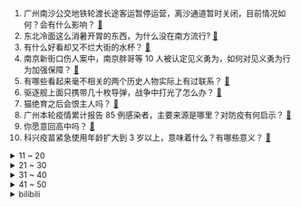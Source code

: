 1. 广州南沙公交地铁轮渡长途客运暂停运营，离沙通道暂时关闭，目前情况如何？会有什么影响？ [:link:](https://www.zhihu.com/question/463278387)
2. 东北冷面这么消暑开胃的东西，为什么没在南方流行? [:link:](https://www.zhihu.com/question/462700732)
3. 有什么好看却又不烂大街的水杯？ [:link:](https://www.zhihu.com/question/65459802)
4. 南京新街口伤人案中，南京胖哥等 10 人被认定见义勇为，如何对见义勇为行为加强保障？ [:link:](https://www.zhihu.com/question/462770395)
5. 有哪些看起来毫不相关的两个历史人物实际上有过联系？ [:link:](https://www.zhihu.com/question/392281921)
6. 驱逐舰上面只携带几十枚导弹，战争中打光了怎么办？ [:link:](https://www.zhihu.com/question/39027069)
7. 猫绝育之后会恨主人吗？ [:link:](https://www.zhihu.com/question/420799616)
8. 广州本轮疫情累计报告 85 例感染者，主要来源是哪里？对防疫有何启示？ [:link:](https://www.zhihu.com/question/463254288)
9. 你愿意回高中吗？ [:link:](https://www.zhihu.com/question/453231661)
10. 科兴疫苗紧急使用年龄扩大到 3 岁以上，意味着什么？有哪些意义？ [:link:](https://www.zhihu.com/question/463239638)
<details>
<summary>11 ~ 20</summary>

11. 对于大学生来说快乐重要还是钱重要？ [:link:](https://www.zhihu.com/question/457081209)
12. 如何看待CUBA八进四，中国矿业大学对阵北京大学加时赛？ [:link:](https://www.zhihu.com/question/463306896)
13. 如果一个人的自卑是刻在骨子里，那么有什么好的办法可以提高自信呢？ [:link:](https://www.zhihu.com/question/461396765)
14. 广州荔湾区白鹤洞街、中南街调整为高风险地区，广州目前防疫情况如何？ [:link:](https://www.zhihu.com/question/462683954)
15. 如何看待男生一直暧昧但不表白的行为? [:link:](https://www.zhihu.com/question/314211216)
16. 《模拟人生》里有什么让人细思极恐的地方？ [:link:](https://www.zhihu.com/question/264106033)
17. 把现在的二次元妹子图片放在古代，他们会感觉好看吗？ [:link:](https://www.zhihu.com/question/462903907)
18. 学生会部门部长被低年级干事直呼名字说明什么？ [:link:](https://www.zhihu.com/question/21999602)
19. 什么样的婚姻是必须要离婚的？ [:link:](https://www.zhihu.com/question/320021757)
20. 云南象群继续南行，再行约 5 公里将重返玉溪境内，这次象群北上造成多少人员、财产的损失？ [:link:](https://www.zhihu.com/question/463102060)
</details>
<details>
<summary>21 ~ 30</summary>

21. 汪小菲回应与大 S 离婚传闻：说了些不好的话，疫情期间情绪易激动。如何看待此事与二人的婚姻？ [:link:](https://www.zhihu.com/question/463252497)
22. 如果唐三在跳崖前被唐门长老救下会对所在世界产生什么影响？ [:link:](https://www.zhihu.com/question/461272805)
23. 如何以“终于，我成为了女帝”开头写一个故事？ [:link:](https://www.zhihu.com/question/405355755)
24. 怎样打好素描的基础？ [:link:](https://www.zhihu.com/question/26444779)
25. 高一高二学习一般，高三会拔尖吗？ [:link:](https://www.zhihu.com/question/461416493)
26. 中考真的很重要吗 ?如果没考上普高会后悔吗? [:link:](https://www.zhihu.com/question/461082126)
27. 为什么主播大司马版本的「肌肉金轮」那么吸引人？ [:link:](https://www.zhihu.com/question/461688762)
28. 如何进入四大会计师事务所工作？ [:link:](https://www.zhihu.com/question/310191544)
29. 游戏《摩尔庄园》应该怎么玩？有哪些攻略？ [:link:](https://www.zhihu.com/question/371309327)
30. 哪些话支撑你熬过了整个高三？ [:link:](https://www.zhihu.com/question/398139905)
</details>
<details>
<summary>31 ~ 40</summary>

31. 高考前提前三十分钟进入考室，那三十分钟在考室里最好干什么？ [:link:](https://www.zhihu.com/question/438598661)
32. 为什么我老是被别人夸长得好看，可很少有男孩子追我呢？ [:link:](https://www.zhihu.com/question/319027663)
33. 如何以“我是个女配，我死后变成了鬼被男主囚禁在他身边”写一个小说？ [:link:](https://www.zhihu.com/question/448069836)
34. 你会和一个没念过高中和大学的人谈恋爱吗？ [:link:](https://www.zhihu.com/question/462293257)
35. 如何才能将手中的华为手机升级到鸿蒙 OS 2.0？ [:link:](https://www.zhihu.com/question/436295623)
36. 人到底是长成前置摄像头还是后置摄像头还是镜子里的样子？ [:link:](https://www.zhihu.com/question/66063294)
37. 世界上出现过哪些有意思的兵种？ [:link:](https://www.zhihu.com/question/419256945)
38. 高中生物有哪些冷门易错的考点? [:link:](https://www.zhihu.com/question/447559813)
39. 有哪些格调很高的高考作文万能句？ [:link:](https://www.zhihu.com/question/265353821)
40. 事业单位如何上岸？ [:link:](https://www.zhihu.com/question/345511835)
</details>
<details>
<summary>41 ~ 50</summary>

41. 你为什么独一无二？ [:link:](https://www.zhihu.com/question/463105888)
42. 爱奇艺 CEO 称二创是盗版，你怎么看？二创和盗版的界限在哪里？ [:link:](https://www.zhihu.com/question/463058796)
43. 华为发布的鸿蒙 Harmony 2 实际上手体验如何？值得升级吗？ [:link:](https://www.zhihu.com/question/458633364)
44. 618期间买哪款手机比较划算？ [:link:](https://www.zhihu.com/question/463120125)
45. 2021年618活动  AirPods Pro 值得购买吗？ [:link:](https://www.zhihu.com/question/462472612)
46. 如何看待《非正式会谈》6.5季讨论的年轻人该不该用生活费买基金？ [:link:](https://www.zhihu.com/question/463164068)
47. 如何教育孩子面对别人不合理的要求或者请求的时候，勇敢说不？ [:link:](https://www.zhihu.com/question/460662042)
48. 化妆小白预算三百能买什么基础化妆品？ [:link:](https://www.zhihu.com/question/454067236)
49. 年轻人准备入手人生第一辆车，该如何选车买车？ [:link:](https://www.zhihu.com/question/462934776)
50. 最近书荒有什么好的小说推荐？ [:link:](https://www.zhihu.com/question/454175132)
</details><details>
<summary>bilibili</summary>

1. 【国家电网】别怕，我就轻轻拍一下！ [:link:](//www.bilibili.com/video/BV1Ky4y1u7j1)
2. 呆住，学霸都这么找资源的？网友：白活了20年！ [:link:](//www.bilibili.com/video/BV1Yb4y1Z786)
3. 史上最骚魔法师！(第三集) [:link:](//www.bilibili.com/video/BV1tA41137T8)
4. 年轻人，你这腿万中无一，不打断可惜了！ [:link:](//www.bilibili.com/video/BV1th411e7kG)
5. 拜托三连了！这绝对是全B站最用心的火影剪辑，耗时千余小时剪辑！ [:link:](//www.bilibili.com/video/BV1Gq4y177xS)
6. 【小泽】华为MatePad Pro&鸿蒙全家桶体验：什么是真正的鸿蒙？ [:link:](//www.bilibili.com/video/BV1xK4y1X79x)
7. 【万物拣史】我们拒绝了槟榔的恰饭广告！但是…… [:link:](//www.bilibili.com/video/BV1d64y1k7ko)
8. 用假2B铅笔真的会0分吗？实拍高考阅卷过程！【老爸评测】 [:link:](//www.bilibili.com/video/BV1544y167GC)
9. 【沙瓶画の沙画瓶】播放量如果连100都破不了，我就不再画了 [:link:](//www.bilibili.com/video/BV1Lg411G7BG)
10. 饮茶哥：今朝一早出海换水阀！大家做工都要注意安全！ [:link:](//www.bilibili.com/video/BV1Gy4y1u7AB)
<details>
<summary>11 ~ 20</summary>

11. 抬头挺胸，最错误的体态矫正动作，越练越丑！ [:link:](//www.bilibili.com/video/BV1Df4y1b7DP)
12. 氪金才能解锁演技？我从来没见过这么会玩的国产剧！【遇龙 2.0】 [:link:](//www.bilibili.com/video/BV1DQ4y1X7WS)
13. 「小白」 200万粉超级福利！一个数码梦想大礼包应该都有什么? [:link:](//www.bilibili.com/video/BV1T64y1R7LU)
14. 【4K】海风！沙滩！阳光！绝美COSPLAY泳装MV！ [:link:](//www.bilibili.com/video/BV1B64y1R7h3)
15. 我 们 领 证 啦！！！ [:link:](//www.bilibili.com/video/BV1Th411e74s)
16. 速度与激情9.5 [:link:](//www.bilibili.com/video/BV1Hb4y1Z7N6)
17. 【暴走大事件第八季】09 考前减压版大事件已经就位，王尼玛“神押题”助你笑对高考（红） [:link:](//www.bilibili.com/video/BV1r64y1k7mr)
18. 自律上瘾！一招教你自律，不自律的大脑有多狡猾？背后原因让人恐惧……【歌白】 [:link:](//www.bilibili.com/video/BV1nK4y1X72z)
19. 江无情：大学刚毕业，被人打断一条腿，但从未向命运低过头 [:link:](//www.bilibili.com/video/BV1Eh411e7kJ)
20. 【原神剧场】泳装少女的魅力盛夏 [:link:](//www.bilibili.com/video/BV1cK4y13789)
</details>
<details>
<summary>21 ~ 30</summary>

21. （这也能解说？！）史上最燃的弹珠大赛【第四弹】热血激烈！跌宕起伏！绝对猜不到结局！ [:link:](//www.bilibili.com/video/BV1664y1k7tz)
22. 【亮记赶海】三亚中科院深海所私家海滩 [:link:](//www.bilibili.com/video/BV15B4y1g7oF)
23. 【不止游戏】游戏和电影中的防毒面具，究竟是如何防御毒气的？ [:link:](//www.bilibili.com/video/BV1RV411x7YW)
24. 业界再起！大作回归！2021年7月新番导视！【泛式】 [:link:](//www.bilibili.com/video/BV17Q4y197u7)
25. 蜜雪冰城主题曲MV [:link:](//www.bilibili.com/video/BV1pb4y1Z7B6)
26. 疼！不做这件事，不要开始健身和生活！ [:link:](//www.bilibili.com/video/BV1354y157TK)
27. 【高能生草】六 一 儿 童 杰 [:link:](//www.bilibili.com/video/BV1Tb4y1Z7aY)
28. 如何毁灭《 一日男友 》 [:link:](//www.bilibili.com/video/BV17Q4y197zt)
29. 【宝藏同事】教材画得不好就亲自去画！人称“海河水鬼”的《博物》元老插画师 [:link:](//www.bilibili.com/video/BV1Ub4y1Z7Rz)
30. 女交警温柔喊话 [:link:](//www.bilibili.com/video/BV1Zq4y1j7BD)
</details>
<details>
<summary>31 ~ 40</summary>

31. 「崩坏3 x 原神」4.9版本「异世旅人」宣传PV [:link:](//www.bilibili.com/video/BV1Xq4y1j7Dj)
32. 美国给中国作者发放最高3万美金的奖赏 [:link:](//www.bilibili.com/video/BV1o44y1z7CT)
33. 给英国公婆端上一盆土，结果他们真香了？ [:link:](//www.bilibili.com/video/BV1g44y167gs)
34. 永远别惹女人！这火遍全网的狗血爽剧教渣男做人！《致命女人》第一季 [:link:](//www.bilibili.com/video/BV14h411e7UC)
35. 矛盾升级！老搭档分道扬镳！9.3分悬疑片《真探》P3 [:link:](//www.bilibili.com/video/BV1ZK4y1g76s)
36. 【时代少年团】TNT特别任务vlog（下） [:link:](//www.bilibili.com/video/BV1L54y1579N)
37. 你管这叫微胖？别凡了妹妹！ [:link:](//www.bilibili.com/video/BV1mf4y1h7vC)
38. 裹脚6年，美化陋习，是谁让三寸金莲秽土转生？ [:link:](//www.bilibili.com/video/BV1wq4y177Sy)
39. 50万粉丝达成！Chubbyemu限定Q&A视频暨高考祝福 [:link:](//www.bilibili.com/video/BV1vv411V7Rs)
40. 【北京高校齐舞冠军】这次，我选择不再沉默—《小娟（化名）》编舞作品 [:link:](//www.bilibili.com/video/BV1w64y1C76c)
</details>
<details>
<summary>41 ~ 50</summary>

41. 【1900】北平和平解放，新中国矗立东方《平津战役》精讲 下篇 [:link:](//www.bilibili.com/video/BV1o44y1z7Vi)
42. 灵笼世界观正式揭晓！全新角度解构【灵笼】深度解析 · 总结篇 [:link:](//www.bilibili.com/video/BV1F64y1R7Vh)
43. 【凤凰传奇MV】诚意满满的【荷塘月色】 [:link:](//www.bilibili.com/video/BV1q64y1R7ud)
44. 我们都吃过糖丸，却不知背后的故事，他愿牺牲儿子拯救中国的孩子 [:link:](//www.bilibili.com/video/BV1MQ4y19769)
45. “祖传古画”《妲己狐图》请网友鉴定！ [:link:](//www.bilibili.com/video/BV1QU4y1V7Pd)
46. 华为已捐赠鸿蒙最核心基础架构，各厂家可以平等地在“开放原子开源基金会”获得代码 [:link:](//www.bilibili.com/video/BV1vy4y137Ft)
47. 名场面！直播时流鼻血继续解说，旁边人都惊了【阅片无数Ⅱ 05】 [:link:](//www.bilibili.com/video/BV1S44y1z7se)
48. 小时候睡的旧木床，蜕变成古色古香的流觞曲水桌 [:link:](//www.bilibili.com/video/BV1264y1k77Y)
49. 为什么不让女友去夜店，看完你就明白了 [:link:](//www.bilibili.com/video/BV1rK4y1X7QT)
50. 【姬圈盛宴】女明星一个个都鲨疯了的西装之夜 [:link:](//www.bilibili.com/video/BV13B4y1g7hP)
</details>
<details>
<summary>51 ~ 60</summary>

51. 地摊大爷我一生的导师！ [:link:](//www.bilibili.com/video/BV1uB4y1g7e2)
52. 【中国千年之美】大唐女儿行｜妆｜发｜饰｜服｜演变史 [:link:](//www.bilibili.com/video/BV1g5411M7eA)
53. 年 氏 说 唱 [:link:](//www.bilibili.com/video/BV1P64y1C71G)
54. 来感受一下韦教主上习题课时的气压 [:link:](//www.bilibili.com/video/BV1NK4y1X7SH)
55. 《 暂 停 一 下 我  讲   两   句》 [:link:](//www.bilibili.com/video/BV1XV411x7Rd)
56. 【半佛】电商垄断决战，从外卖柜开始 [:link:](//www.bilibili.com/video/BV1jy4y1375R)
57. 路人变校花！时隔5年重塑毕业照妆效果堪比整容？？？ [:link:](//www.bilibili.com/video/BV1VU4y1j7td)
58. 北大韦爷，给你跪了！ [:link:](//www.bilibili.com/video/BV1CQ4y1R7af)
59. 造桥鬼才：耗费168个小时，我㕛造出了这座世界第一的桥！ [:link:](//www.bilibili.com/video/BV1Dg41137e4)
60. 【医学博士】生活中犯罪基因真的存在吗？I 天生变态是如何炼成的？ [:link:](//www.bilibili.com/video/BV1nK4y1X7HF)
</details>
<details>
<summary>61 ~ 70</summary>

61. 【生化危机8】最低画质试玩！ [:link:](//www.bilibili.com/video/BV1Vh411e7Wm)
62. 【直播回放】HarmonyOS 鸿蒙，华为全场景发布会 [:link:](//www.bilibili.com/video/BV18v411V79Y)
63. 霸道特种兵爱上我！《爱上特种兵》：狗血烂俗大集合 [:link:](//www.bilibili.com/video/BV1VQ4y1d7hZ)
64. 吸毒的代价有多大？毒瘾有多难戒？【知心说】 [:link:](//www.bilibili.com/video/BV1Ro4y1C7vU)
65. 老爸很无辜 [:link:](//www.bilibili.com/video/BV1dQ4y1X7Bq)
66. 波士顿圆脸：美国防疫乱象频出，美国人民有伤害自己的自由？| 司马会客厅 [:link:](//www.bilibili.com/video/BV1mb4y1Z7Cy)
67. 新疆羊排抓饭，帅小伙时隔两年亲手制作，味道太香啦！ [:link:](//www.bilibili.com/video/BV1CK4y1X7ZJ)
68. 钢铁直女第一次穿兔耳女仆装 崩溃 [:link:](//www.bilibili.com/video/BV1Ng411G7np)
69. 【高考】逃跑计划《夜空中最亮的星》经典现场！祝高考顺利！ [:link:](//www.bilibili.com/video/BV1xv411V7aN)
70. 震惊海绵宝宝一年？试吃整只皇帝蟹做的蟹黄堡！！！ [:link:](//www.bilibili.com/video/BV1zK4y1X7rq)
</details>
<details>
<summary>71 ~ 80</summary>

71. 【罗翔】我采访了我学生的高考故事，考生们高考加油！ [:link:](//www.bilibili.com/video/BV1Uv411V7Mp)
72. 试吃“不规矩”的笔架螺，挖肉挖到我自闭，一般人把握不住 [:link:](//www.bilibili.com/video/BV1MK4y137nz)
73. 【碧蓝航线 X EGOIST】4周年主题曲《绝体绝命》独家首发！ [:link:](//www.bilibili.com/video/BV11b4y1o7NZ)
74. 【刘谦魔术课】吸星大法！ [:link:](//www.bilibili.com/video/BV1U64y1k7g4)
75. 用投影仪玩恐怖游戏！叫我胆王 [:link:](//www.bilibili.com/video/BV1GV41147uv)
76. 当《哈尔的移动城堡》动漫照进现实，终于可以变成苏菲住进去了! [:link:](//www.bilibili.com/video/BV1VV411478d)
77. 《欢迎进入疯子的世界》 张哲瀚最新悬疑电影预告公开！（伪） [:link:](//www.bilibili.com/video/BV1GV411475j)
78. "好  兄  弟“ [:link:](//www.bilibili.com/video/BV1sy4y137WU)
79. 猫咖里臭不臭？ [:link:](//www.bilibili.com/video/BV1ch411e7Rq)
80. 【重庆大学】这不比招生简章好使？ [:link:](//www.bilibili.com/video/BV155411M7vo)
</details>
<details>
<summary>81 ~ 90</summary>

81. 【科普】为什么有些人被蚊子咬完是个红点，有的却是大蚊子包！ [:link:](//www.bilibili.com/video/BV1Kh411e7Vc)
82. 拜托三连了！这绝对是全B站最用心（没有之一）的AE公开课程，耗时千余小时开发！ [:link:](//www.bilibili.com/video/BV1ZA411g7Sb)
83. 难得陪老婆孩子吃顿饭，烧烤啤酒海鲜砂锅粥，开心 [:link:](//www.bilibili.com/video/BV1gy4y1u7Xn)
84. 前方高能 [:link:](//www.bilibili.com/video/BV1KQ4y1d73L)
85. 我必须立刻同调【水无月菌】 [:link:](//www.bilibili.com/video/BV1jv411V79E)
86. 喝完酒后人的反应真的会变慢吗？小伙想做实验结果断片儿了！ [:link:](//www.bilibili.com/video/BV1Bq4y1j75s)
87. 【王老菊】最后的长枪哥 [:link:](//www.bilibili.com/video/BV1ih411e7ty)
88. 【逗鱼时刻】第304期 我一万年没打过鸡杂了！ [:link:](//www.bilibili.com/video/BV1q64y1k7Yu)
89. 有理有据！揭露商家套路！官方会站在我们这边吗？ [:link:](//www.bilibili.com/video/BV16y4y13712)
90. 多少人羡慕我的生活，看似轻松惬意，其实都是我透支所有才得到的，负债累累只为做想做的事情 [:link:](//www.bilibili.com/video/BV1Ub4y1Z7D9)
</details>
<details>
<summary>91 ~ 100</summary>

91. 【懂点儿啥】印度人均粮食低于朝鲜，怎么还能出口粮食了？ [:link:](//www.bilibili.com/video/BV1Ag411G7cB)
92. 卷 ， 就 硬 卷 ！ ！ ！ [:link:](//www.bilibili.com/video/BV1av411V7JT)
93. 隐藏BOSS帅气登场！黑化老白霸气外露《绝命毒师》第二季大结局9-13 [:link:](//www.bilibili.com/video/BV1fQ4y1X7oC)
94. 《我要我们在一起》：大专生和研究生的狗血纯爱 [:link:](//www.bilibili.com/video/BV1F64y1C7pM)
95. 华农兄弟：买了一副网，把蛇头鱼圈起来养，很方便哦 [:link:](//www.bilibili.com/video/BV1KU4y1j71N)
96. 这马超怎么这么可爱啊4.0！！！ [:link:](//www.bilibili.com/video/BV1VK4y137ev)
97. 真的就只亲个嘴吗？ [:link:](//www.bilibili.com/video/BV1Hw411Z7PM)
98. 馄饨皮飞起来了 [:link:](//www.bilibili.com/video/BV1SK4y1g74W)
99. 厨师长拜访油焖小龙虾创始人，品尝潜江小龙虾的多种做法 [:link:](//www.bilibili.com/video/BV1A54y1576B)
100. 以为是北大学生，没想到是王者！（韦东奕-北京大学数学科学学院2010级本科生、2014级博士生，第49届、第50届国际数学奥林匹克（IMO）满分、金牌第一名。） [:link:](//www.bilibili.com/video/BV1Nb4y1Z7af)
</details></details>